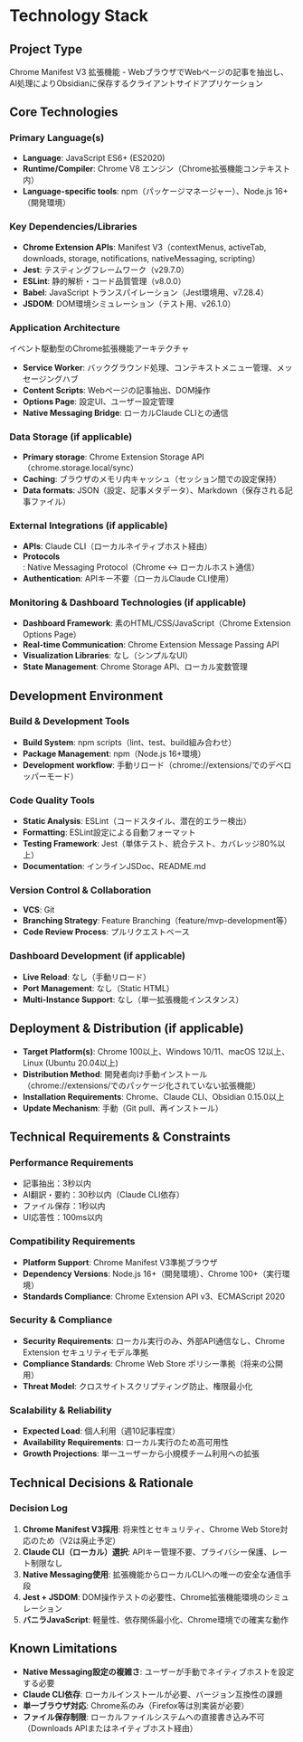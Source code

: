 # Technology Stack

## Project Type
Chrome Manifest V3 拡張機能 - WebブラウザでWebページの記事を抽出し、AI処理によりObsidianに保存するクライアントサイドアプリケーション

## Core Technologies

### Primary Language(s)
- **Language**: JavaScript ES6+ (ES2020)
- **Runtime/Compiler**: Chrome V8 エンジン（Chrome拡張機能コンテキスト内）
- **Language-specific tools**: npm（パッケージマネージャー）、Node.js 16+（開発環境）

### Key Dependencies/Libraries
- **Chrome Extension APIs**: Manifest V3（contextMenus, activeTab, downloads, storage, notifications, nativeMessaging, scripting）
- **Jest**: テスティングフレームワーク（v29.7.0）
- **ESLint**: 静的解析・コード品質管理（v8.0.0）
- **Babel**: JavaScript トランスパイレーション（Jest環境用、v7.28.4）
- **JSDOM**: DOM環境シミュレーション（テスト用、v26.1.0）

### Application Architecture
イベント駆動型のChrome拡張機能アーキテクチャ
- **Service Worker**: バックグラウンド処理、コンテキストメニュー管理、メッセージングハブ
- **Content Scripts**: Webページの記事抽出、DOM操作
- **Options Page**: 設定UI、ユーザー設定管理
- **Native Messaging Bridge**: ローカルClaude CLIとの通信

### Data Storage (if applicable)
- **Primary storage**: Chrome Extension Storage API（chrome.storage.local/sync）
- **Caching**: ブラウザのメモリ内キャッシュ（セッション間での設定保持）
- **Data formats**: JSON（設定、記事メタデータ）、Markdown（保存される記事ファイル）

### External Integrations (if applicable)
- **APIs**: Claude CLI（ローカルネイティブホスト経由）
- **Protocols**: Native Messaging Protocol（Chrome ↔ ローカルホスト通信）
- **Authentication**: APIキー不要（ローカルClaude CLI使用）

### Monitoring & Dashboard Technologies (if applicable)
- **Dashboard Framework**: 素のHTML/CSS/JavaScript（Chrome Extension Options Page）
- **Real-time Communication**: Chrome Extension Message Passing API
- **Visualization Libraries**: なし（シンプルなUI）
- **State Management**: Chrome Storage API、ローカル変数管理

## Development Environment

### Build & Development Tools
- **Build System**: npm scripts（lint、test、build組み合わせ）
- **Package Management**: npm（Node.js 16+環境）
- **Development workflow**: 手動リロード（chrome://extensions/でのデベロッパーモード）

### Code Quality Tools
- **Static Analysis**: ESLint（コードスタイル、潜在的エラー検出）
- **Formatting**: ESLint設定による自動フォーマット
- **Testing Framework**: Jest（単体テスト、統合テスト、カバレッジ80%以上）
- **Documentation**: インラインJSDoc、README.md

### Version Control & Collaboration
- **VCS**: Git
- **Branching Strategy**: Feature Branching（feature/mvp-development等）
- **Code Review Process**: プルリクエストベース

### Dashboard Development (if applicable)
- **Live Reload**: なし（手動リロード）
- **Port Management**: なし（Static HTML）
- **Multi-Instance Support**: なし（単一拡張機能インスタンス）

## Deployment & Distribution (if applicable)
- **Target Platform(s)**: Chrome 100以上、Windows 10/11、macOS 12以上、Linux (Ubuntu 20.04以上)
- **Distribution Method**: 開発者向け手動インストール（chrome://extensions/でのパッケージ化されていない拡張機能）
- **Installation Requirements**: Chrome、Claude CLI、Obsidian 0.15.0以上
- **Update Mechanism**: 手動（Git pull、再インストール）

## Technical Requirements & Constraints

### Performance Requirements
- 記事抽出：3秒以内
- AI翻訳・要約：30秒以内（Claude CLI依存）
- ファイル保存：1秒以内
- UI応答性：100ms以内

### Compatibility Requirements  
- **Platform Support**: Chrome Manifest V3準拠ブラウザ
- **Dependency Versions**: Node.js 16+（開発環境）、Chrome 100+（実行環境）
- **Standards Compliance**: Chrome Extension API v3、ECMAScript 2020

### Security & Compliance
- **Security Requirements**: ローカル実行のみ、外部API通信なし、Chrome Extension セキュリティモデル準拠
- **Compliance Standards**: Chrome Web Store ポリシー準拠（将来の公開用）
- **Threat Model**: クロスサイトスクリプティング防止、権限最小化

### Scalability & Reliability
- **Expected Load**: 個人利用（週10記事程度）
- **Availability Requirements**: ローカル実行のため高可用性
- **Growth Projections**: 単一ユーザーから小規模チーム利用への拡張

## Technical Decisions & Rationale

### Decision Log
1. **Chrome Manifest V3採用**: 将来性とセキュリティ、Chrome Web Store対応のため（V2は廃止予定）
2. **Claude CLI（ローカル）選択**: APIキー管理不要、プライバシー保護、レート制限なし
3. **Native Messaging使用**: 拡張機能からローカルCLIへの唯一の安全な通信手段
4. **Jest + JSDOM**: DOM操作テストの必要性、Chrome拡張機能環境のシミュレーション
5. **バニラJavaScript**: 軽量性、依存関係最小化、Chrome環境での確実な動作

## Known Limitations

- **Native Messaging設定の複雑さ**: ユーザーが手動でネイティブホストを設定する必要
- **Claude CLI依存**: ローカルインストールが必要、バージョン互換性の課題
- **単一ブラウザ対応**: Chrome系のみ（Firefox等は別実装が必要）
- **ファイル保存制限**: ローカルファイルシステムへの直接書き込み不可（Downloads APIまたはネイティブホスト経由）